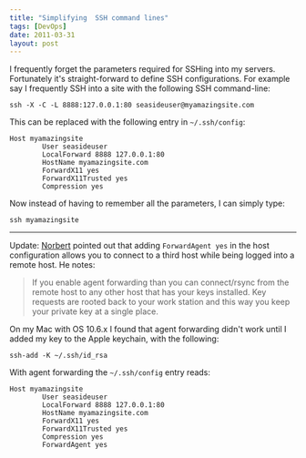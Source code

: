 ```yaml
---
title: "Simplifying  SSH command lines"
tags: [DevOps]
date: 2011-03-31
layout: post
---
```

I frequently forget the parameters required for SSHing into my servers. Fortunately it's straight-forward to define SSH configurations. For example say I frequently SSH into a site with the following SSH command-line:

```
ssh -X -C -L 8888:127.0.0.1:80 seasideuser@myamazingsite.com
```

This can be replaced with the following entry in `~/.ssh/config`:

```
Host myamazingsite
        User seasideuser
        LocalForward 8888 127.0.0.1:80
        HostName myamazingsite.com
        ForwardX11 yes
        ForwardX11Trusted yes
        Compression yes
```

Now instead of having to remember all the parameters, I can simply type:

```
ssh myamazingsite
```
___

Update: [Norbert](http://norbert.hartl.name/) pointed out that adding `ForwardAgent yes` in the host configuration allows you to connect to a third host while being logged into a remote host. He notes:

> If you enable agent forwarding than you can connect/rsync from the remote host to any other host that has your keys installed. Key requests are rooted back to your work station and this way you keep your private key at a single place.

On my Mac with OS 10.6.x I found that agent forwarding didn't work until I added my key to the Apple keychain, with the following:

```
ssh-add -K ~/.ssh/id_rsa
```

With agent forwarding the  `~/.ssh/config` entry reads:

```
Host myamazingsite
        User seasideuser
        LocalForward 8888 127.0.0.1:80
        HostName myamazingsite.com
        ForwardX11 yes
        ForwardX11Trusted yes
        Compression yes
        ForwardAgent yes
```
